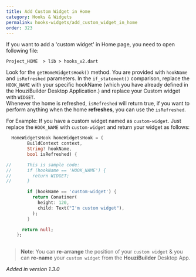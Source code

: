 ```yaml
---
title: Add Custom Widget in Home
category: Hooks & Widgets
permalink: hooks-widgets/add_custom_widget_in_home
order: 323
---
```


If you want to add a 'custom widget' in Home page, you need to open following file:

`Project_HOME  > lib > hooks_v2.dart`

Look for the `getHomeWidgetsHook()` method. You are provided with `hookName` and `isRefreshed` parameters. In the `if_statement()` comparison, replace the `HOOK_NAME` with your specific hookName (which you have already defined in the HouziBuilder Desktop Application.) and replace your Custom widget with `WIDGET`.  
Whenever the home is refreshed, `isRefreshed` will return true, if you want to perform anything when the home **refreshes**, you can use the `isRefreshed`.  

For Example: If you have a custom widget named as `custom-widget`. Just replace the `HOOK_NAME` with `custom-widget` and return your widget as follows:
```dart
  HomeWidgetsHook homeWidgetsHook = (
        BuildContext context,
        String? hookName,
        bool isRefreshed) {

//      This is sample code:
//      if (hookName == 'HOOK_NAME') {
//        return WIDGET;
//      }

        if (hookName == 'custom-widget') {
          return Conatiner(
            height: 120,
            child: Text("I'm custom widget"),
          );
        }

      return null;
    };
  
```

    
    
    
> **Note**: You can **re-arrange** the position of your `custom widget` & you can **re-name** your `custom widget` from the **HouziBuilder** Desktop App. 

*Added in version 1.3.0*

